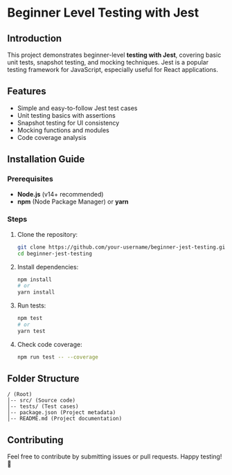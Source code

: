 # Beginner Level Testing with Jest

## Introduction
This project demonstrates beginner-level **testing with Jest**, covering basic unit tests, snapshot testing, and mocking techniques. Jest is a popular testing framework for JavaScript, especially useful for React applications.

## Features
- Simple and easy-to-follow Jest test cases
- Unit testing basics with assertions
- Snapshot testing for UI consistency
- Mocking functions and modules
- Code coverage analysis

## Installation Guide

### Prerequisites
- **Node.js** (v14+ recommended)
- **npm** (Node Package Manager) or **yarn**

### Steps
1. Clone the repository:
   ```sh
   git clone https://github.com/your-username/beginner-jest-testing.git
   cd beginner-jest-testing
   ```

2. Install dependencies:
   ```sh
   npm install
   # or
   yarn install
   ```

3. Run tests:
   ```sh
   npm test
   # or
   yarn test
   ```

4. Check code coverage:
   ```sh
   npm run test -- --coverage
   ```

## Folder Structure
```
/ (Root)
│-- src/ (Source code)
│-- tests/ (Test cases)
│-- package.json (Project metadata)
│-- README.md (Project documentation)
```

## Contributing
Feel free to contribute by submitting issues or pull requests. Happy testing! 🎯

